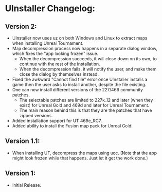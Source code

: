 # UInstaller Changelog:

## Version 2:
* UInstaller now uses uz on both Windows and Linux to extract maps when installing Unreal Tournament.
* Map decompression process now happens in a separate dialog window, which fixes the "app looking frozen" issue.
  * When the decompression succeeds, it will close down on its own, to continue with the rest of the installation.
  * When the decompression fails, it will notify the user, and make them close the dialog by themselves instead.
* Fixed the awkward "Cannot find file" error once UInstaller installs a game then the user asks to install another, despite the file existing.
* One can now install different versions of the 227/469 community patches.
  * The selectable patches are limited to 227k_12 and later (when they exist) for Unreal Gold and 469d and later for Unreal Tournament.
  * The main reason behind this is that they are the patches that have zipped versions.
* Added installation support for UT 469e_RC7.
* Added ability to install the Fusion map pack for Unreal Gold.

## Version 1.1:
* When installing UT, decompress the maps using ucc. (Note that the app might look frozen while that happens. Just let it get the work done.)

## Version 1:
* Initial Release.
